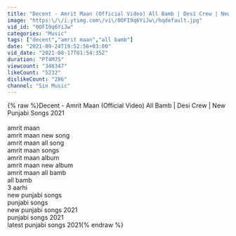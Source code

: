 ```yaml
---
title: "Decent - Amrit Maan (Official Video) All Bamb | Desi Crew | New Punjabi Songs 2021"
image: "https:\/\/i.ytimg.com\/vi\/0OFI9q6YiJw\/hqdefault.jpg"
vid_id: "0OFI9q6YiJw"
categories: "Music"
tags: ["decent","amrit maan","all bamb"]
date: "2021-09-24T19:52:56+03:00"
vid_date: "2021-08-17T01:54:35Z"
duration: "PT4M7S"
viewcount: "346347"
likeCount: "5232"
dislikeCount: "286"
channel: "Sin Music"
---
```

{% raw %}Decent - Amrit Maan (Official Video) All Bamb | Desi Crew | New Punjabi Songs 2021<br /><br />amrit maan<br />amrit maan new song<br />amrit maan all song<br />amrit maan songs<br />amrit maan album<br />amrit maan new album<br />amrit maan all bamb<br />all bamb<br />3 aarhi<br />new punjabi songs<br />punjabi songs<br />new punjabi songs 2021<br />punjabi songs 2021<br />latest punjabi songs 2021{% endraw %}
